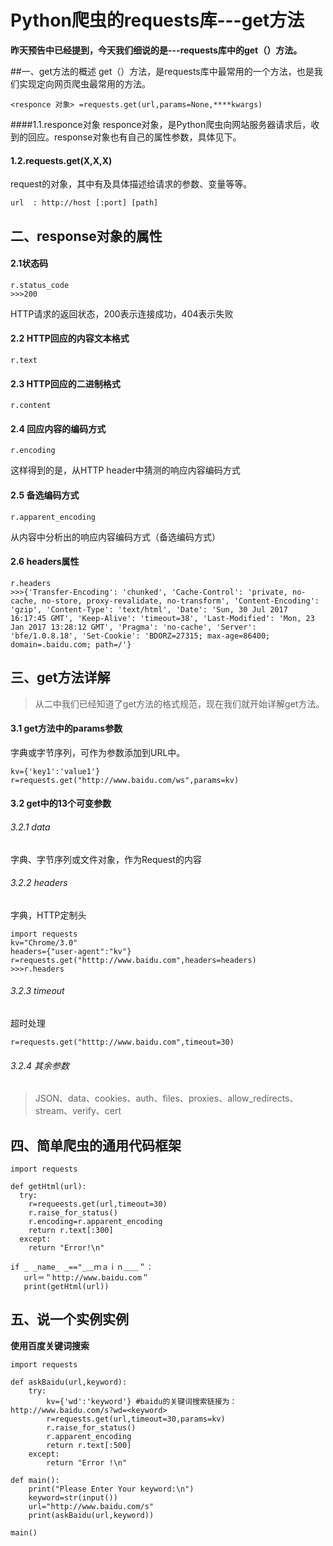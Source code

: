 <!--#!/usr/bin/env Markdown
# -*- coding: utf-8 -*-
# @Date    : 2017-10-19 16:40:50
# @Author  : kevin ma (mahaibin97@gmail.com)
# @Link    : http://www.aduxingzhe.com
# @Version : $Id$-->

Python爬虫的requests库---get方法
====

**昨天预告中已经提到，今天我们细说的是---requests库中的get（）方法。**

##一、get方法的概述
get（）方法，是requests库中最常用的一个方法，也是我们实现定向网页爬虫最常用的方法。
```
<responce 对象> =requests.get(url,params=None,****kwargs)
```
####1.1.responce对象
responce对象，是Python爬虫向网站服务器请求后，收到的回应。response对象也有自己的属性参数，具体见下。

#### 1.2.requests.get(X,X,X)
request的对象，其中有及具体描述给请求的参数、变量等等。
```
url  : http://host [:port] [path]
```
## 二、response对象的属性
#### 2.1状态码
```
r.status_code
>>>200
```
HTTP请求的返回状态，200表示连接成功，404表示失败

#### 2.2 HTTP回应的内容文本格式

```
r.text
```
#### 2.3 HTTP回应的二进制格式

```
r.content
```
#### 2.4 回应内容的编码方式

```
r.encoding
```
这样得到的是，从HTTP header中猜测的响应内容编码方式

#### 2.5 备选编码方式  

```
r.apparent_encoding
```
从内容中分析出的响应内容编码方式（备选编码方式）

#### 2.6 headers属性

```
r.headers
>>>{'Transfer-Encoding': 'chunked', 'Cache-Control': 'private, no-cache, no-store, proxy-revalidate, no-transform', 'Content-Encoding': 'gzip', 'Content-Type': 'text/html', 'Date': 'Sun, 30 Jul 2017 16:17:45 GMT', 'Keep-Alive': 'timeout=38', 'Last-Modified': 'Mon, 23 Jan 2017 13:28:12 GMT', 'Pragma': 'no-cache', 'Server': 'bfe/1.0.8.18', 'Set-Cookie': 'BDORZ=27315; max-age=86400; domain=.baidu.com; path=/'}
```

## 三、get方法详解

>从二中我们已经知道了get方法的格式规范，现在我们就开始详解get方法。

#### 3.1 get方法中的params参数

字典或字节序列，可作为参数添加到URL中。

```
kv={'key1':'value1'}
r=requests.get("http://www.baidu.com/ws",params=kv)
```

#### 3.2 get中的13个可变参数

###### 3.2.1 data  

字典、字节序列或文件对象，作为Request的内容

###### 3.2.2 headers

字典，HTTP定制头

```
import requests
kv="Chrome/3.0"
headers={"user-agent":"kv"}
r=requests.get("htttp://www.baidu.com",headers=headers)
>>>r.headers
```

###### 3.2.3 timeout

超时处理

```
r=requests.get("htttp://www.baidu.com",timeout=30)
```

###### 3.2.4 其余参数

>JSON、data、cookies、auth、files、proxies、allow_redirects、stream、verify、cert

## 四、简单爬虫的通用代码框架

```
import requests

def getHtml(url):
  try:
    r=requeests.get(url,timeout=30)
    r.raise_for_status()
    r.encoding=r.apparent_encoding
    return r.text[:300]
  except:
    return "Error!\n"

if _ _name_ _=="_＿ｍａｉｎ＿＿＂：
   url＝＂http://www.baidu.com＂
   print(getHtml(url))
```

## 五、说一个实例实例

**使用百度关键词搜索**

```
import requests

def askBaidu(url,keyword):
	try:
		kv={'wd':'keyword'}	#baidu的关键词搜索链接为：http://www.baidu.com/s?wd=<keyword>
		r=requests.get(url,timeout=30,params=kv)
		r.raise_for_status()
		r.apparent_encoding
		return r.text[:500]
	except:
		return "Error !\n"

def main():
	print("Please Enter Your keyword:\n")
	keyword=str(input())
	url="http://www.baidu.com/s"
	print(askBaidu(url,keyword))

main()
```
